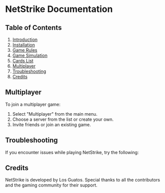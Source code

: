 # NetStrike Documentation

## Table of Contents

1. [Introduction](#introduction)
2. [Installation](#installation)
3. [Game Rules](./GameRules.md)
4. [Game Simulation](./GameFlowExample.md)
5. [Cards List](./Cards.md)
6. [Multiplayer](#multiplayer)
7. [Troubleshooting](#troubleshooting)
8. [Credits](#credits)

<!-- ## Introduction
Welcome to **NetStrike**, an action-packed multiplayer card game where strategy and skill determine the victor. This documentation will guide you through the installation process, gameplay mechanics, controls, and more.

## Installation
To install NetStrike, follow these steps:
1. Download the game installer from the official website.
2. Run the installer and follow the on-screen instructions.
3. Launch the game from the desktop shortcut or start menu. -->

## Multiplayer

To join a multiplayer game:

1. Select "Multiplayer" from the main menu.
2. Choose a server from the list or create your own.
3. Invite friends or join an existing game.

## Troubleshooting

If you encounter issues while playing NetStrike, try the following:

## Credits

NetStrike is developed by Los Guatos. Special thanks to all the contributors and the gaming community for their support.
